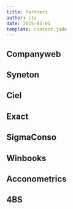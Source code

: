 ```yaml
---
title: Partners
author: its
date: 2015-02-01
template: content.jade
---
```


## Companyweb

## Syneton

## Ciel

## Exact

## SigmaConso

## Winbooks

## Acconometrics

## 4BS
